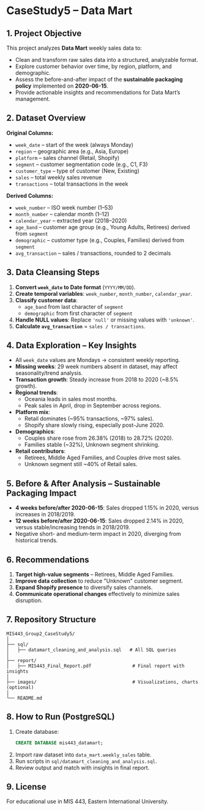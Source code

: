 # CaseStudy5 – Data Mart

## 1. Project Objective
This project analyzes **Data Mart** weekly sales data to:
- Clean and transform raw sales data into a structured, analyzable format.
- Explore customer behavior over time, by region, platform, and demographic.
- Assess the before-and-after impact of the **sustainable packaging policy** implemented on **2020-06-15**.
- Provide actionable insights and recommendations for Data Mart’s management.

## 2. Dataset Overview
**Original Columns:**
- `week_date` – start of the week (always Monday)
- `region` – geographic area (e.g., Asia, Europe)
- `platform` – sales channel (Retail, Shopify)
- `segment` – customer segmentation code (e.g., C1, F3)
- `customer_type` – type of customer (New, Existing)
- `sales` – total weekly sales revenue
- `transactions` – total transactions in the week

**Derived Columns:**
- `week_number` – ISO week number (1–53)
- `month_number` – calendar month (1–12)
- `calendar_year` – extracted year (2018–2020)
- `age_band` – customer age group (e.g., Young Adults, Retirees) derived from `segment`
- `demographic` – customer type (e.g., Couples, Families) derived from `segment`
- `avg_transaction` – sales / transactions, rounded to 2 decimals

## 3. Data Cleansing Steps
1. **Convert `week_date` to Date format** (`YYYY/MM/DD`).
2. **Create temporal variables**: `week_number`, `month_number`, `calendar_year`.
3. **Classify customer data**:
   - `age_band` from last character of `segment`
   - `demographic` from first character of `segment`
4. **Handle NULL values**: Replace `'null'` or missing values with `'unknown'`.
5. **Calculate `avg_transaction`** = `sales / transactions`.

## 4. Data Exploration – Key Insights
- All `week_date` values are Mondays → consistent weekly reporting.
- **Missing weeks**: 29 week numbers absent in dataset, may affect seasonality/trend analysis.
- **Transaction growth**: Steady increase from 2018 to 2020 (~8.5% growth).
- **Regional trends**:
  - Oceania leads in sales most months.
  - Peak sales in April, drop in September across regions.
- **Platform mix**:
  - Retail dominates (~95% transactions, ~97% sales).
  - Shopify share slowly rising, especially post-June 2020.
- **Demographics**:
  - Couples share rose from 26.38% (2018) to 28.72% (2020).
  - Families stable (~32%), Unknown segment shrinking.
- **Retail contributors**:
  - Retirees, Middle Aged Families, and Couples drive most sales.
  - Unknown segment still ~40% of Retail sales.

## 5. Before & After Analysis – Sustainable Packaging Impact
- **4 weeks before/after 2020-06-15**: Sales dropped 1.15% in 2020, versus increases in 2018/2019.
- **12 weeks before/after 2020-06-15**: Sales dropped 2.14% in 2020, versus stable/increasing trends in 2018/2019.
- Negative short- and medium-term impact in 2020, diverging from historical trends.

## 6. Recommendations
1. **Target high-value segments** – Retirees, Middle Aged Families.
2. **Improve data collection** to reduce "Unknown" customer segment.
3. **Expand Shopify presence** to diversify sales channels.
4. **Communicate operational changes** effectively to minimize sales disruption.

## 7. Repository Structure
```
MIS443_Group2_CaseStudy5/
│
├── sql/
│   ├── datamart_cleaning_and_analysis.sql   # All SQL queries
│
├── report/
│   ├── MIS443_Final_Report.pdf               # Final report with insights
│
├── images/                                   # Visualizations, charts (optional)
│
└── README.md
```

## 8. How to Run (PostgreSQL)
1. Create database:  
   ```sql
   CREATE DATABASE mis443_datamart;
   ```
2. Import raw dataset into `data_mart.weekly_sales` table.
3. Run scripts in `sql/datamart_cleaning_and_analysis.sql`.
4. Review output and match with insights in final report.


## 9. License
For educational use in MIS 443, Eastern International University.
